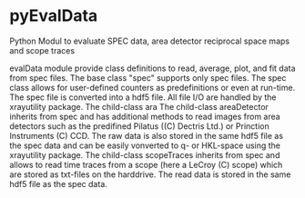 # pyEvalData
Python Modul to evaluate SPEC data, area detector reciprocal space maps and scope traces

evalData module provide class definitions to read, average, plot, and fit data 
from spec files. The base class "spec" supports only spec files. The spec class
allows for user-defined counters as predefinitions or even at run-time.
The spec file is converted into a hdf5 file.
All file I/O are handled by the xrayutility package.
The child-class ara
The child-class areaDetector inherits from spec and has additional methods to read
images from area detectors such as the predifined Pilatus ((C) Dectris Ltd.) or
Prinction Instruments (C) CCD. The raw data is also stored in the same hdf5 file
as the spec data and can be easily vonverted to q- or HKL-space using the 
xrayutility package.
The child-class scopeTraces inherits from spec and allows to read time traces from a
scope (here a LeCroy (C) scope) which are stored as txt-files on the harddrive.
The read data is stored in the same hdf5 file as the spec data. 
